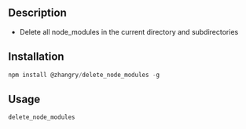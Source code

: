 ## Description
- Delete all node_modules in the current directory and subdirectories

## Installation
```js
npm install @zhangry/delete_node_modules -g
```

## Usage
```js
delete_node_modules
```
